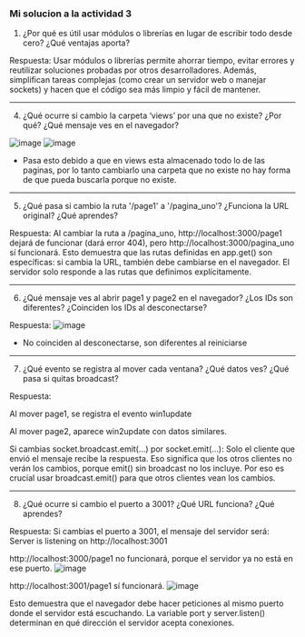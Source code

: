 ### Mi solucion a la actividad 3

1. ¿Por qué es útil usar módulos o librerías en lugar de escribir todo desde cero? ¿Qué ventajas aporta?

Respuesta: Usar módulos o librerías permite ahorrar tiempo, evitar errores y reutilizar soluciones probadas por otros desarrolladores. Además, simplifican tareas complejas (como crear un servidor web o manejar sockets) y hacen que el código sea más limpio y fácil de mantener.


---

4. ¿Qué ocurre si cambio la carpeta ‘views’ por una que no existe? ¿Por qué? ¿Qué mensaje ves en el navegador?

![image](https://github.com/user-attachments/assets/0686dfce-b8ef-426f-974b-9fcbd6ce706b)
![image](https://github.com/user-attachments/assets/1afeee85-569b-4d82-8db0-d41f01fad1d5)

- Pasa esto debido a que en views esta almacenado todo lo de las paginas, por lo tanto cambiarlo  una carpeta que no existe no hay forma de que pueda
buscarla porque no existe.




---

5. ¿Qué pasa si cambio la ruta '/page1' a '/pagina_uno'? ¿Funciona la URL original? ¿Qué aprendes?

Respuesta: Al cambiar la ruta a /pagina_uno, http://localhost:3000/page1 dejará de funcionar (dará error 404), pero http://localhost:3000/pagina_uno sí funcionará. Esto demuestra que las rutas definidas en app.get() son específicas: si cambia la URL, también debe cambiarse en el navegador. El servidor solo responde a las rutas que definimos explícitamente.


---

6. ¿Qué mensaje ves al abrir page1 y page2 en el navegador? ¿Los IDs son diferentes? ¿Coinciden los IDs al desconectarse?

Respuesta: ![image](https://github.com/user-attachments/assets/4f183f43-a468-4d72-a482-0f04bcaea83c)
- No coinciden al desconectarse, son diferentes al reiniciarse



---

7. ¿Qué evento se registra al mover cada ventana? ¿Qué datos ves? ¿Qué pasa si quitas broadcast?

Respuesta:

Al mover page1, se registra el evento win1update

Al mover page2, aparece win2update con datos similares.

Si cambias socket.broadcast.emit(...) por socket.emit(...): Solo el cliente que envió el mensaje recibe la respuesta. Eso significa que los otros clientes no verán los cambios, porque emit() sin broadcast no los incluye. Por eso es crucial usar broadcast.emit() para que otros clientes vean los cambios.



---

8. ¿Qué ocurre si cambio el puerto a 3001? ¿Qué URL funciona? ¿Qué aprendes?

Respuesta: Si cambias el puerto a 3001, el mensaje del servidor será:
Server is listening on http://localhost:3001

http://localhost:3000/page1 no funcionará, porque el servidor ya no está en ese puerto.
![image](https://github.com/user-attachments/assets/819d96f2-6a48-475d-a9ac-94e52e3887b0)

http://localhost:3001/page1 sí funcionará.
![image](https://github.com/user-attachments/assets/2dd300e7-1308-4b6e-9d80-6d444b1e62e2)



Esto demuestra que el navegador debe hacer peticiones al mismo puerto donde el servidor está escuchando. La variable port y server.listen() determinan en qué dirección el servidor acepta conexiones.
